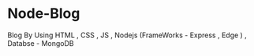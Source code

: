 # Node-Blog
Blog By Using HTML , CSS , JS , Nodejs (FrameWorks - Express , Edge ) , Databse - MongoDB
